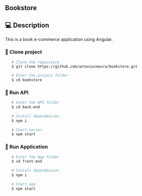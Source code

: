 ## Bookstore

## 💻 Description

This is a book e-commerce application using Angular.

### 📝 Clone project

```bash
   # Clone the repository
   $ git clone https://github.com/antoniocmoura/bookstore.git

   # Enter the project folder
   $ cd bookstore
```

### 📝 Run API 

```bash
   # Enter the API folder 
   $ cd back-end
   
   # Install dependencies
   $ npm i
   
   # Start server
   $ npm start
```

### 📝 Run Application

```bash
   # Enter the App folder
   $ cd front-end
   
   # Install dependencies
   $ npm i
   
   # Start app
   $ npm start
```

